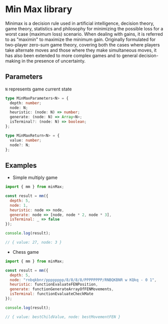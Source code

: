 # Min Max library

Minimax is a decision rule used in artificial intelligence, decision theory, game theory, statistics and philosophy for minimizing the possible loss for a worst case (maximum loss) scenario. When dealing with gains, it is referred to as "maximin" to maximize the minimum gain. Originally formulated for two-player zero-sum game theory, covering both the cases where players take alternate moves and those where they make simultaneous moves, it has also been extended to more complex games and to general decision-making in the presence of uncertainty.

## Parameters

`N` represents game current state

```ts
type MinMaxParameters<N> = {
  depth: number;
  node: N;
  heuristic: (node: N) => number;
  generate: (node: N) => Array<N>;
  isTerminal?: (node: N) => boolean;
};

type MinMaxReturn<N> = {
  value: number;
  node?: N;
};
```

## Examples

- Simple multiply game

```js
import { mm } from minMax;

const result = mm({
  depth: 5,
  node: 1,
  heuristic: node => node,
  generate: node => [node, node * 2, node * 3],
  isTerminal: _ => false
});

console.log(result);

// { value: 27, node: 3 }
```

- Chess game

```js
import { mm } from minMax;

const result = mm({
  depth: 5,
  node: "rnbqkbnr/pppppppp/8/8/8/8/PPPPPPPP/RNBQKBNR w KQkq - 0 1",
  heuristic: functionEvaluateFENPosition,
  generate: functionGenerateArrayOfFENMovements,
  isTerminal: functionEvaluateCheckMate
});

console.log(result);

// { value: bestChildValue, node: bestMovementFEN }
```
